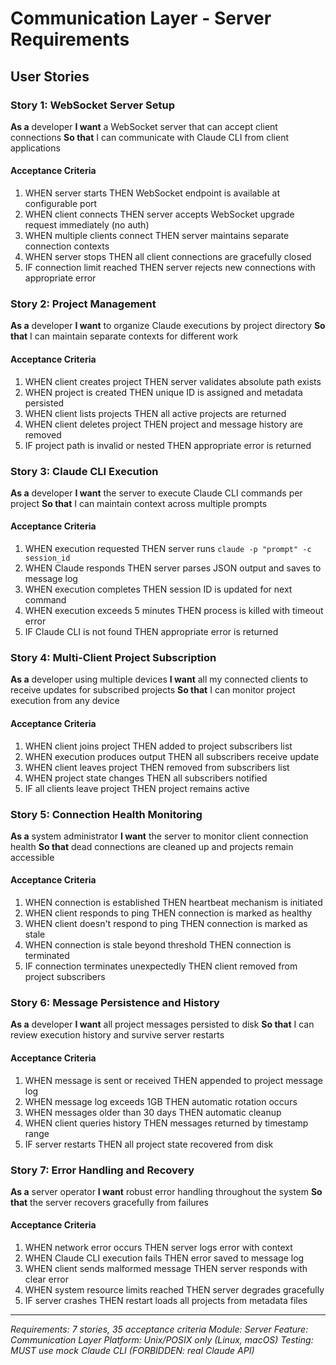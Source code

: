 # Communication Layer - Server Requirements

## User Stories

### Story 1: WebSocket Server Setup
**As a** developer
**I want** a WebSocket server that can accept client connections
**So that** I can communicate with Claude CLI from client applications

#### Acceptance Criteria
1. WHEN server starts THEN WebSocket endpoint is available at configurable port
2. WHEN client connects THEN server accepts WebSocket upgrade request immediately (no auth)
3. WHEN multiple clients connect THEN server maintains separate connection contexts
4. WHEN server stops THEN all client connections are gracefully closed
5. IF connection limit reached THEN server rejects new connections with appropriate error

### Story 2: Project Management
**As a** developer
**I want** to organize Claude executions by project directory
**So that** I can maintain separate contexts for different work

#### Acceptance Criteria
1. WHEN client creates project THEN server validates absolute path exists
2. WHEN project is created THEN unique ID is assigned and metadata persisted
3. WHEN client lists projects THEN all active projects are returned
4. WHEN client deletes project THEN project and message history are removed
5. IF project path is invalid or nested THEN appropriate error is returned

### Story 3: Claude CLI Execution
**As a** developer
**I want** the server to execute Claude CLI commands per project
**So that** I can maintain context across multiple prompts

#### Acceptance Criteria
1. WHEN execution requested THEN server runs `claude -p "prompt" -c session_id`
2. WHEN Claude responds THEN server parses JSON output and saves to message log
3. WHEN execution completes THEN session ID is updated for next command
4. WHEN execution exceeds 5 minutes THEN process is killed with timeout error
5. IF Claude CLI is not found THEN appropriate error is returned

### Story 4: Multi-Client Project Subscription
**As a** developer using multiple devices
**I want** all my connected clients to receive updates for subscribed projects
**So that** I can monitor project execution from any device

#### Acceptance Criteria
1. WHEN client joins project THEN added to project subscribers list
2. WHEN execution produces output THEN all subscribers receive update
3. WHEN client leaves project THEN removed from subscribers list
4. WHEN project state changes THEN all subscribers notified
5. IF all clients leave project THEN project remains active

### Story 5: Connection Health Monitoring
**As a** system administrator
**I want** the server to monitor client connection health
**So that** dead connections are cleaned up and projects remain accessible

#### Acceptance Criteria
1. WHEN connection is established THEN heartbeat mechanism is initiated
2. WHEN client responds to ping THEN connection is marked as healthy
3. WHEN client doesn't respond to ping THEN connection is marked as stale
4. WHEN connection is stale beyond threshold THEN connection is terminated
5. IF connection terminates unexpectedly THEN client removed from project subscribers

### Story 6: Message Persistence and History
**As a** developer
**I want** all project messages persisted to disk
**So that** I can review execution history and survive server restarts

#### Acceptance Criteria
1. WHEN message is sent or received THEN appended to project message log
2. WHEN message log exceeds 1GB THEN automatic rotation occurs
3. WHEN messages older than 30 days THEN automatic cleanup
4. WHEN client queries history THEN messages returned by timestamp range
5. IF server restarts THEN all project state recovered from disk

### Story 7: Error Handling and Recovery
**As a** server operator
**I want** robust error handling throughout the system
**So that** the server recovers gracefully from failures

#### Acceptance Criteria
1. WHEN network error occurs THEN server logs error with context
2. WHEN Claude CLI execution fails THEN error saved to message log
3. WHEN client sends malformed message THEN server responds with clear error
4. WHEN system resource limits reached THEN server degrades gracefully
5. IF server crashes THEN restart loads all projects from metadata files

---

*Requirements: 7 stories, 35 acceptance criteria*
*Module: Server*
*Feature: Communication Layer*
*Platform: Unix/POSIX only (Linux, macOS)*
*Testing: MUST use mock Claude CLI (FORBIDDEN: real Claude API)*